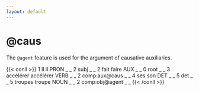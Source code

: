 ```yaml
---
layout: default
---
```


# **@caus**

The `@agent` feature is used for the argument of causative auxiliaries.

{{< conll >}}
1	Il	il	PRON	_	_	2	subj	_	_
2	fait	faire	AUX	_	_	0	root	_	_
3	accélérer	accélérer	VERB	_	_	2	comp:aux@caus	_	_
4	ses	son	DET	_	_	5	det	_	_
5	troupes	troupe	NOUN	_	_	2	comp:obj@agent	_	_
{{< /conll >}}
